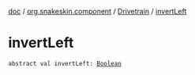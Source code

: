 [doc](../../index.md) / [org.snakeskin.component](../index.md) / [Drivetrain](index.md) / [invertLeft](./invert-left.md)

# invertLeft

`abstract val invertLeft: `[`Boolean`](https://kotlinlang.org/api/latest/jvm/stdlib/kotlin/-boolean/index.html)